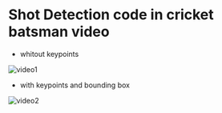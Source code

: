 <h1>Shot Detection code in cricket batsman video</h1>

<ul>

<li> 
  whitout keypoints
</li>
</ul>

![video1](https://github.com/Black-Basil-Technologies-Pvt-Ltd/cricket-animation/blob/a061d0dbe85ff83ccd8a2a611cee350b43e73917/cricket_pose_estimation/results/shot_det.gif)

<ul>
<li>
  with keypoints and bounding box
</li>
</ul>

![video2](https://github.com/Black-Basil-Technologies-Pvt-Ltd/cricket-animation/blob/edd0b7ed3db8387c5d0a6f29c2a999f1630ff569/cricket_pose_estimation/results/keypoint_shot_detection.gif)


